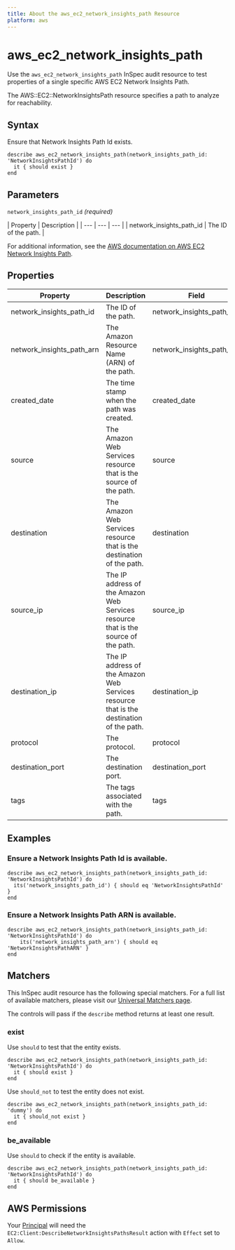 ```yaml
---
title: About the aws_ec2_network_insights_path Resource
platform: aws
---
```


# aws_ec2_network_insights_path

Use the `aws_ec2_network_insights_path` InSpec audit resource to test properties of a single specific AWS EC2 Network Insights Path.

The AWS::EC2::NetworkInsightsPath resource specifies a path to analyze for reachability.

## Syntax

Ensure that Network Insights Path Id exists.

    describe aws_ec2_network_insights_path(network_insights_path_id: 'NetworkInsightsPathId') do
      it { should exist }
    end

## Parameters

`network_insights_path_id` _(required)_

| Property | Description |
| --- | --- | --- |
| network_insights_path_id | The ID of the path. |

For additional information, see the [AWS documentation on AWS EC2 Network Insights Path](https://docs.aws.amazon.com/AWSCloudFormation/latest/UserGuide/aws-resource-ec2-networkinsightspath.html).

## Properties

| Property | Description | Field | 
| --- | --- | --- |
| network_insights_path_id | The ID of the path. | network_insights_path_id |
| network_insights_path_arn | The Amazon Resource Name (ARN) of the path. | network_insights_path_arn |
| created_date | The time stamp when the path was created. | created_date |
| source | The Amazon Web Services resource that is the source of the path. | source |
| destination | The Amazon Web Services resource that is the destination of the path. | destination |
| source_ip | The IP address of the Amazon Web Services resource that is the source of the path. | source_ip |
| destination_ip | The IP address of the Amazon Web Services resource that is the destination of the path. | destination_ip |
| protocol | The protocol. | protocol |
| destination_port | The destination port. | destination_port |
| tags | The tags associated with the path. | tags |

## Examples

### Ensure a Network Insights Path Id is available.
    describe aws_ec2_network_insights_path(network_insights_path_id: 'NetworkInsightsPathId') do
      its('network_insights_path_id') { should eq 'NetworkInsightsPathId' }
    end

### Ensure a Network Insights Path ARN is available.
    describe aws_ec2_network_insights_path(network_insights_path_id: 'NetworkInsightsPathId') do
        its('network_insights_path_arn') { should eq 'NetworkInsightsPathARN' }
    end

## Matchers

This InSpec audit resource has the following special matchers. For a full list of available matchers, please visit our [Universal Matchers page](https://www.inspec.io/docs/reference/matchers/).

The controls will pass if the `describe` method returns at least one result.

### exist

Use `should` to test that the entity exists.

    describe aws_ec2_network_insights_path(network_insights_path_id: 'NetworkInsightsPathId') do
      it { should exist }
    end

Use `should_not` to test the entity does not exist.

    describe aws_ec2_network_insights_path(network_insights_path_id: 'dummy') do
      it { should_not exist }
    end

### be_available

Use `should` to check if the entity is available.

    describe aws_ec2_network_insights_path(network_insights_path_id: 'NetworkInsightsPathId') do
      it { should be_available }
    end

## AWS Permissions

Your [Principal](https://docs.aws.amazon.com/IAM/latest/UserGuide/intro-structure.html#intro-structure-principal) will need the `EC2:Client:DescribeNetworkInsightsPathsResult` action with `Effect` set to `Allow`.